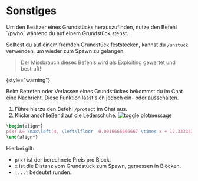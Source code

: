 <primary-label ref="survival-closed" />

# Sonstiges

<tabs>
<tab title="Befehle" id="plot-commands">

<deflist>
<def title="Besitzer herausfinden" id="plot-get-owner">
Um den Besitzer eines Grundstücks herauszufinden, nutze den Befehl `/pwho` während du auf einem Grundstück stehst.
</def>
</deflist>

<deflist>
<def title="Feststecken" id="plot-unstuck">

Solltest du auf einem fremden Grundstück feststecken, kannst du `/unstuck` verwenden, um wieder
zum Spawn zu gelangen.
> Der Missbrauch dieses Befehls wird als Exploiting gewertet und bestraft!
>
{style="warning"}
</def>
</deflist>
</tab>

<tab title="Weiteres" id="plot-other">
<deflist>
<def title="Grundstücksnachrichten" id="plot-messages">  

Beim Betreten oder Verlassen eines Grundstückes bekommst du im Chat eine Nachricht.
Diese Funktion lässt sich jedoch ein- oder ausschalten.
1. Führe hierzu den Befehl `/protect` im Chat aus.
2. Klicke anschließend auf die Lederschuhe. ![toggle plotmessage](plot-toggle-plotmessage.png)
</def>
</deflist>
</tab>

<tab title="Berechnung" id="plot-calculation">

<deflist>
<def title="Berechnung des Grundstückes" id="plot-price-calculation">

````tex
\begin{align*}
p(x) &= \max\left(4, \left\lfloor -0.0016666666667 \times x + 12.3333333333 \right\rceil \right) \\
\end{align*}
````
Hierbei gilt:
- `p(x)` ist der berechnete Preis pro Block.
- `x` ist die Distanz vom Grundstück zum Spawn, gemessen in Blöcken.
- `⌊...⌉` bedeutet runden.
</def>
</deflist>

</tab>
</tabs>